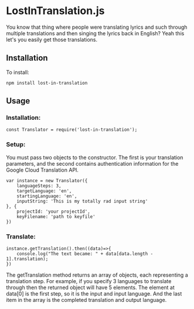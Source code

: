 # LostInTranslation.js

You know that thing where people were translating lyrics and such through multiple translations and then singing the lyrics back in English?  Yeah this let's you easily get those translations.

## Installation

To install:
```
npm install lost-in-translation 
```
## Usage
### Installation:
```
const Translator = require('lost-in-translation');
```
### Setup:
You must pass two objects to the constructor.  The first is your translation parameters, and the second contains authentication information for the Google Cloud Translation API.
```
var instance = new Translator({
    languageSteps: 3,
    targetLanguage: 'en',
    startingLanguage: 'en',
    inputString: 'This is my totally rad input string'
}, {
    projectId: 'your projectId',
    keyFilename: 'path to keyfile'
})
```
### Translate:
```
instance.getTranslation().then((data)=>{
    console.log("The text became: " + data[data.length - 1].translation);
})
```
The getTranslation method returns an array of objects, each representing a translation step.  For example, if you specify 3 languages to translate through then the returned object will have 5 elements.  The element at data[0] is the first step, so it is the input and input language.  And the last item in the array is the completed translation and output language.